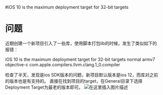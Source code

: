#iOS 10 is the maximum deployment target for 32-bit targets
# 问题

近期创建一个新项目引入了一些库，使用脚本打包lib的时候，发生了类似如下的报错：

>  
 iOS 10 is the maximum deployment target for 32-bit targets normal armv7 objective-c com.apple.compilers.llvm.clang.1_0.compiler 


检查了半天，发现是ios SDK版本的问题，新项目默认版本是ios 12，而库对之前的版本也是有支持的。 直接在找到项目的target，在General目录下选择Deployment Target为最老的版本即可。 <img src="https://img-blog.csdnimg.cn/20190622103650464.png?x-oss-process=image/watermark,type_ZmFuZ3poZW5naGVpdGk,shadow_10,text_aHR0cHM6Ly94dWppYWppYS5ibG9nLmNzZG4ubmV0,size_16,color_FFFFFF,t_70" alt="在这里插入图片描述">